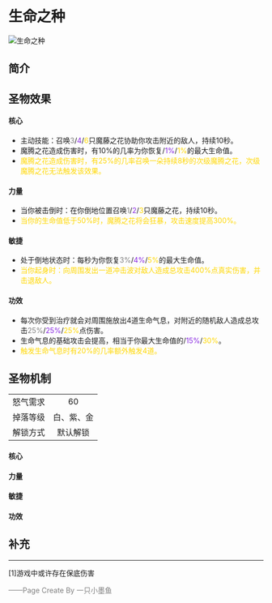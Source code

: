 # 生命之种
![生命之种](../Img/Texture2D_Potion/生命之种.png)
## 简介
## 圣物效果
#### **核心**  
- 主动技能：召唤<font color=gray>3</font>/<font color=BlueViolet>4</font>/<font color=gold>6</font>只魔藤之花协助你攻击附近的敌人，持续10秒。
- 魔腾之花造成伤害时，有10%的几率为你恢复/<font color=BlueViolet>1%</font>/<font color=gold>1%</font>的最大生命值。
- <font color=gold>魔腾之花造成伤害时，有25%的几率召唤一朵持续8秒的次级魔腾之花，次级魔腾之花无法触发该效果。</font>


#### **力量** 
- 当你被击倒时：在你倒地位置召唤<font color=gray>1</font>/<font color=BlueViolet>2</font>/<font color=gold>3</font>只魔藤之花，持续10秒。
- <font color=gold>当你的生命值低于50%时，魔腾之花将会狂暴，攻击速度提高300%。</font>

#### **敏捷**
- 处于倒地状态时：每秒为你恢复<font color=gray>3%</font>/<font color=BlueViolet>4%</font>/<font color=gold>5%</font>的最大生命值。
- <font color=gold>当你起身时：向周围发出一道冲击波对敌人造成总攻击400%点真实伤害，并击退敌人。</font>

#### **功效**
- 每次你受到治疗就会对周围施放出4道生命气息，对附近的随机敌人造成总攻击<font color=gray>25%</font>/<font color=BlueViolet>25%</font>/<font color=gold>25%</font>点伤害。
- 生命气息的基础攻击会提高，相当于你最大生命值的/<font color=BlueViolet>15%</font>/<font color=gold>30%</font>。
- <font color=gold>触发生命气息时有20%的几率额外触发4道。</font>


## 圣物机制
|||
| :----: | :----: |
|怒气需求|60|
|掉落等级|白、紫、金|
|解锁方式|默认解锁|

#### **核心**

#### **力量**



#### **敏捷**

#### **功效**


## 补充


---
[1]游戏中或许存在保底伤害

<font color=grey>——Page Create By 一只小墨鱼</font>
